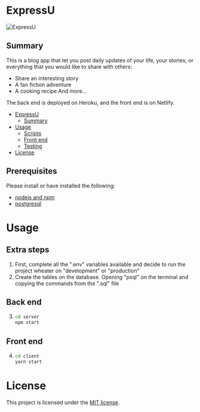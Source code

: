 # ExpressU

![ExpressU](React-Blog-App.gif)

## Summary

This is a blog app that let you post daily updates of your life, your stories, or everything that you would like to share with others:

- Share an interesting story
- A fan fiction adventure
- A cooking recipe
  And more...

The back end is deployed on Heroku, and the front end is on Netlify.

- [ExpressU](#ExpressU)
  - [Summary](#summary)
- [Usage](#usage)
  - [Scripts](#scripts)
  - [Front end](#front-end)
  - [Testing](#testing)
- [License](#license)

## Prerequisites

Please install or have installed the following:

- [nodejs and npm](https://nodejs.org/en/download/)
- [postgresql](https://postgresapp.com/)

# Usage

## Extra steps

1. First, complete all the ".env" variables available and decide to run the project wheater on "development" or "production"
2. Create the tables on the database. Opening "psql" on the terminal and copying the commands from the ".sql" file

## Back end

3. ```bash
   cd server
   npm start
   ```

## Front end

4. ```bash
   cd client
   yarn start
   ```

# License

This project is licensed under the [MIT license](LICENSE).
